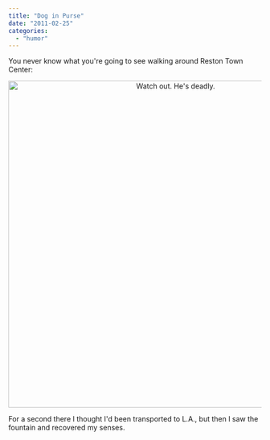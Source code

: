 ```yaml
---
title: "Dog in Purse"
date: "2011-02-25"
categories: 
  - "humor"
---
```

You never know what you're going to see walking around Reston Town Center:

<p align="center">
<img width="650px" src="/uploads/2011/02/Reston_018.JPG" title="Watch out. He's deadly." />
</p>

For a second there I thought I'd been transported to L.A., but then I saw the fountain and recovered my senses.
